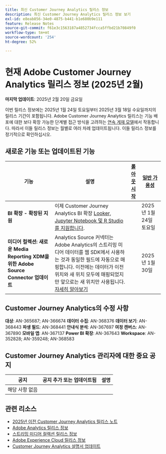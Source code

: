 ```yaml
---
title: 최신 Customer Journey Analytics 릴리스 정보
description: 최신 Customer Journey Analytics 릴리스 정보 보기
exl-id: e8eab856-34e0-4875-b441-b1e680b9e111
feature: Release Notes
source-git-commit: f61e3c1563187a4852734fcca5ffbd21b70849f0
workflow-type: tm+mt
source-wordcount: '254'
ht-degree: 52%

---
```


# 현재 Adobe Customer Journey Analytics 릴리스 정보 (2025년 2월)

**마지막 업데이트**: 2025년 2월 20일 금요일

이번 릴리스 정보에는 2025년 1월 24일 토요일부터 2025년 3월 18일 수요일까지의 릴리스 기간이 포함됩니다. Adobe Customer Journey Analytics 릴리스는 기능 배포에 대한 보다 확장 가능한 단계별 접근 방식을 고려하는 [연속 게재 모델](releases.md)에서 작동합니다. 따라서 이들 릴리스 정보는 월별로 여러 차례 업데이트됩니다. 이들 릴리스 정보를 정기적으로 확인하십시오.

## 새로운 기능 또는 업데이트된 기능

| 기능 | 설명 | [롤아웃 시작](releases.md) | [일반 가용성](releases.md) |
| ----------- | ---------- | ------- | ---- |
| **BI 확장 - 확장된 지원** | 이제 Customer Journey Analytics BI 확장 [Looker, Jupyter Notebook 및 R Studio를 지원합니다](https://experienceleague.adobe.com/en/docs/analytics-platform/using/cja-usecases/data-views/bi-extension-usecases). |   | 2025년 1월 24일 토요일 |
| **미디어 컬렉션: 새로운 Media Reporting XDM을 위한 Adobe Source Connector 업데이트** | Analytics Source 커넥터는 Adobe Analytics의 스트리밍 미디어 데이터를 웹 SDK에서 사용하는 것과 동일한 필드에 자동으로 매핑합니다. 이전에는 데이터가 이전 위치와 새 위치 모두에 매핑되었지만 앞으로는 새 위치만 사용됩니다. [자세히 알아보기](https://experienceleague.adobe.com/en/docs/analytics/implementation/aep-edge/xdm-var-mapping) |  | 2025년 1월 30일 |


## Customer Journey Analytics의 수정 사항

**대상**: AN-365687; AN-366674
**데이터 수집**: AN-368376
**데이터 보기**: AN-368443
**파생 필드**: AN-368441
**안내식 분석**: AN-367697
**여정 캔버스**: AN-367890
**모바일 앱**: AN-367137
**Power BI 확장**: AN-367643
**Workspace**: AN-352828; AN-359248; AN-368583


## Customer Journey Analytics 관리자에 대한 중요 공지

| 공지 | 공지 추가 또는 업데이트됨 | 설명 |
| --- | --- | --- |
| 해당 사항 없음 | | |

## 관련 리소스

* [2025년 이전 Customer Journey Analytics 릴리스 노트](/help/release-notes/2025.md)
* [Adobe Analytics 릴리스 정보](https://experienceleague.adobe.com/docs/analytics/release-notes/latest.html)
* [스트리밍 미디어 컬렉션 릴리스 정보](https://experienceleague.adobe.com/docs/media-analytics/using/additional-resources/release-notes.html)
* [Adobe Experience Cloud 릴리스 정보](https://experienceleague.adobe.com/docs/release-notes/experience-cloud/current.html)
* [Customer Journey Analytics 설명서 업데이트](/help/release-notes/doc-changes.md)
